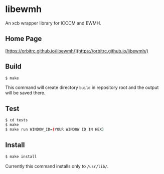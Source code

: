 libewmh
========

An xcb wrapper library for ICCCM and EWMH.

Home Page
---------

[https://orbitrc.github.io/libewmh/](https://orbitrc.github.io/libewmh/)

Build
-----

```sh
$ make
```
This command will create directory `build` in repository root and the output will be saved there.

Test
-----

```sh
$ cd tests
$ make
$ make run WINDOW_ID=(YOUR WINDOW ID IN HEX)
```

Install
-------

```sh
$ make install
```

Currently this command installs only to `/usr/lib/`.
